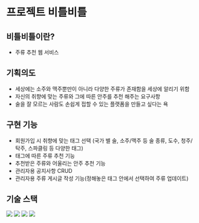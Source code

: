 # 프로젝트 비틀비틀

## 비틀비틀이란?
- 주류 추천 웹 서비스  

## 기획의도
- 세상에는 소주와 맥주뿐만이 아니라 다양한 주류가 존재함을 세상에 알리기 위함
- 자신의 취향에 맞는 주류와 그에 따른 안주를 추천 해주는 요구사항
- 술을 잘 모르는 사람도 손쉽게 접할 수 있는 플랫폼을 만들고 싶다는 욕

## 구현 기능
- 회원가입 시 취향에 맞는 태그 선택
(국가 별 술, 소주/맥주 등 술 종류, 도수, 청주/탁주, 스파클링 등 다양한 태그)
- 태그에 따른 주류 추천 기능
- 추천받은 주류와 어울리는 안주 추천 기능
- 관리자용 공지사항 CRUD
- 관리자용 주류 게시글 작성 기능(정해놓은 태그 안에서 선택하여 주류 업데이트)

## 기술 스택
<img src="https://img.shields.io/badge/Spring-6DB33F?style=flat&logo=spring&logoColor=white"/> <img src="https://img.shields.io/badge/Vue.js-4FC08D?style=flat&logo=vue.js&logoColor=white"/> <img src="https://img.shields.io/badge/Jenkins-D24939?style=flat&logo=vue.js&logoColor=white"/> <img src="https://img.shields.io/badge/mysql-4479A1?style=flat&logo=vue.js&logoColor=white"/>


